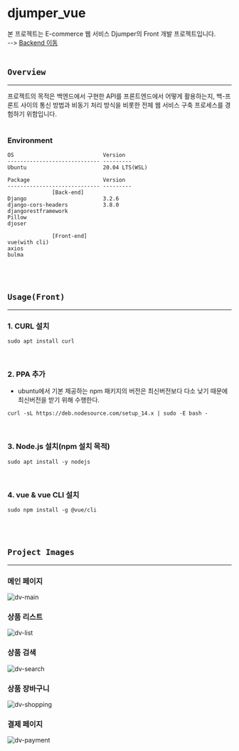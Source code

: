 # djumper_vue
본 프로젝트는 E-commerce 웹 서비스 Djumper의 Front 개발 프로젝트입니다.<br> 
--> [Backend 이동](https://github.com/Hugekyung/djumper-django)<br><br/>
## `Overview`
---
프로젝트의 목적은 백엔드에서 구현한 API를 프론트엔드에서 어떻게 활용하는지, 백-프론트 사이의 통신 방법과 비동기 처리 방식을 비롯한 전체 웹 서비스 구축 프로세스를 경험하기 위함입니다.<br><br/>

### Environment
```
OS                            Version
----------------------------- ---------
Ubuntu                        20.04 LTS(WSL)

Package                       Version  
----------------------------- ---------
              [Back-end]
Django                        3.2.6
django-cors-headers           3.8.0                
djangorestframework   
Pillow       
djoser

              [Front-end]
vue(with cli)
axios
bulma
```
<br><br/>

## `Usage(Front)`
---

### 1. CURL 설치
```
sudo apt install curl
```
<br>

### 2. PPA 추가
- ubuntu에서 기본 제공하는 npm 패키지의 버전은 최신버전보다 다소 낮기 때문에 최신버전을 받기 위해 수행한다.
```
curl -sL https://deb.nodesource.com/setup_14.x | sudo -E bash -
```
<br>

### 3. Node.js 설치(npm 설치 목적)
```
sudo apt install -y nodejs
```
<br>

### 4. vue & vue CLI 설치
```
sudo npm install -g @vue/cli
```
<br><br/>

## `Project Images`
---
### 메인 페이지
![dv-main](https://user-images.githubusercontent.com/67989121/132650461-b2e15e16-cbcb-4880-b687-1e04bad59a35.PNG)
<br>

### 상품 리스트
![dv-list](https://user-images.githubusercontent.com/67989121/132650564-dd672845-9942-4f58-b063-5b10228f06be.PNG)
<br>

### 상품 검색
![dv-search](https://user-images.githubusercontent.com/67989121/132650659-54f20076-6b13-4140-a38c-1f38267fcba7.PNG)
<br>

### 상품 장바구니
![dv-shopping](https://user-images.githubusercontent.com/67989121/132650724-531d3e89-d3db-4c9f-a5b7-b629312301ca.PNG)
<br>

### 결제 페이지
![dv-payment](https://user-images.githubusercontent.com/67989121/132650778-f6d74805-9591-4c3a-bf1b-300dac84245c.PNG)